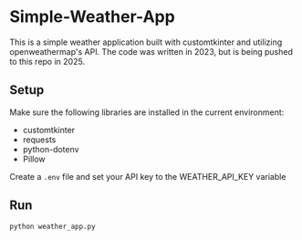 # Simple-Weather-App

This is a simple weather application built with customtkinter and utilizing openweathermap's API. The code was written in 2023, but is being pushed to this repo in 2025.

## Setup
Make sure the following libraries are installed in the current environment:
- customtkinter
- requests
- python-dotenv
- Pillow

Create a ```.env``` file and set your API key to the WEATHER_API_KEY variable

## Run


```python weather_app.py```
